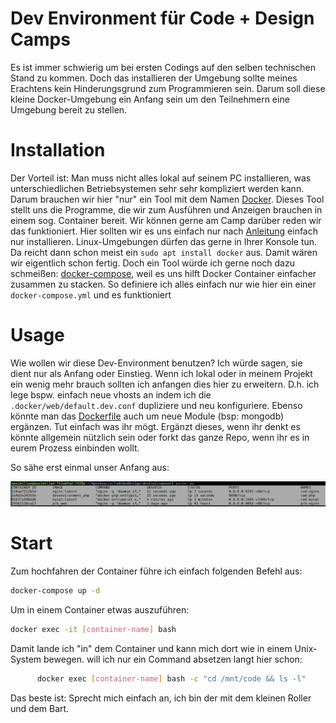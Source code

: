 # Dev Environment für Code + Design Camps

Es ist immer schwierig um bei ersten Codings auf den selben technischen Stand zu kommen. Doch das installieren der Umgebung sollte meines 
Erachtens kein Hinderungsgrund zum Programmieren sein. Darum soll diese kleine Docker-Umgebung ein Anfang sein um 
den Teilnehmern eine Umgebung bereit zu stellen.

# Installation

Der Vorteil ist: Man muss nicht alles lokal auf seinem PC installieren, was unterschiedlichen Betriebsystemen sehr sehr
kompliziert werden kann. Darum brauchen wir hier "nur" ein Tool mit dem Namen [Docker](https://www.docker.com/). Dieses Tool
stellt uns die Programme, die wir zum Ausführen und Anzeigen brauchen in einem sog. Container bereit. Wir können gerne am Camp
darüber reden wir das funktioniert. Hier sollten wir es uns einfach nur nach [Anleitung](https://docs.docker.com/install/) einfach nur
installieren. Linux-Umgebungen dürfen das gerne in Ihrer Konsole tun. Da reicht dann schon meist ein `sudo apt install docker` aus.
Damit wären wir eigentlich schon fertig. Doch ein Tool würde ich gerne noch dazu schmeißen: [docker-compose](https://docs.docker.com/compose/install/),
weil es uns hilft Docker Container einfacher zusammen zu stacken. So definiere ich alles einfach nur wie hier ein einer
`docker-compose.yml` und es funktioniert

# Usage

Wie wollen wir diese Dev-Environment benutzen? Ich würde sagen, sie dient nur als Anfang oder Einstieg. Wenn ich lokal oder in meinem Projekt
ein wenig mehr brauch sollten ich anfangen dies hier zu erweitern. D.h. ich lege bspw. einfach neue vhosts an indem ich
die `.docker/web/default.dev.conf` dupliziere und neu konfiguriere. Ebenso könnte man das [Dockerfile](./.docker/php/Dockerfile) auch um
neue Module (bsp: mongodb) ergänzen. Tut einfach was ihr mögt. Ergänzt dieses, wenn ihr denkt es könnte allgemein nützlich sein oder
forkt das ganze Repo, wenn ihr es in eurem Prozess einbinden wollt.

So sähe erst einmal unser Anfang aus:

![First Docker](./docs/images/first_containers.jpg)

# Start

Zum hochfahren der Container führe ich einfach folgenden Befehl aus:
```bash
docker-compose up -d 
```
Um in einem Container etwas auszuführen:
```bash
docker exec -it [container-name] bash 
```
Damit lande ich "in" dem Container und kann mich dort wie in einem Unix-System bewegen. will ich nur ein Command absetzen langt hier
schon:
```bash
	  docker exec [container-name] bash -c "cd /mnt/code && ls -l"
```
Das beste ist: Sprecht mich einfach an, ich bin der mit dem kleinen Roller und dem Bart.

